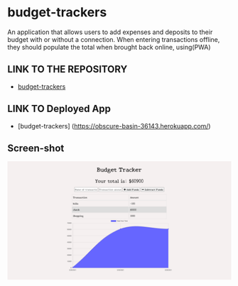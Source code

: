 # budget-trackers

  An application that allows users to add expenses and deposits to their budget with or without a connection. When entering transactions offline, they should populate the total when brought back online, using(PWA)




## LINK TO THE REPOSITORY

-  [budget-trackers](https://github.com/LShuqair/budget-trackers)


## LINK TO Deployed App

-  [budget-trackers] (https://obscure-basin-36143.herokuapp.com/)


## Screen-shot
![budget-trackers](/public/assets/icons/img.png)
